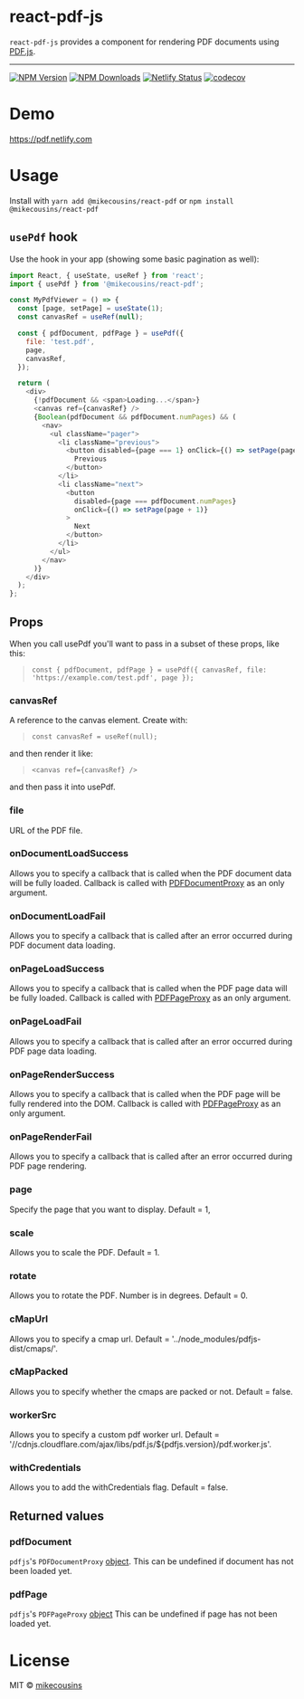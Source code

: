 # react-pdf-js

`react-pdf-js` provides a component for rendering PDF documents using [PDF.js](http://mozilla.github.io/pdf.js/).

---

[![NPM Version](https://img.shields.io/npm/v/@mikecousins/react-pdf.svg?style=flat-square)](https://www.npmjs.com/package/@mikecousins/react-pdf)
[![NPM Downloads](https://img.shields.io/npm/dm/@mikecousins/react-pdf.svg?style=flat-square)](https://www.npmjs.com/package/@mikecousins/react-pdf)
[![Netlify Status](https://api.netlify.com/api/v1/badges/4ce8e5b5-16ca-4942-8c47-095debbc4693/deploy-status)](https://app.netlify.com/sites/pdf/deploys)
[![codecov](https://codecov.io/gh/mikecousins/react-pdf-js/branch/master/graph/badge.svg)](https://codecov.io/gh/mikecousins/react-pdf-js)

# Demo

https://pdf.netlify.com

# Usage

Install with `yarn add @mikecousins/react-pdf` or `npm install @mikecousins/react-pdf`

## `usePdf` hook

Use the hook in your app (showing some basic pagination as well):

```js
import React, { useState, useRef } from 'react';
import { usePdf } from '@mikecousins/react-pdf';

const MyPdfViewer = () => {
  const [page, setPage] = useState(1);
  const canvasRef = useRef(null);

  const { pdfDocument, pdfPage } = usePdf({
    file: 'test.pdf',
    page,
    canvasRef,
  });

  return (
    <div>
      {!pdfDocument && <span>Loading...</span>}
      <canvas ref={canvasRef} />
      {Boolean(pdfDocument && pdfDocument.numPages) && (
        <nav>
          <ul className="pager">
            <li className="previous">
              <button disabled={page === 1} onClick={() => setPage(page - 1)}>
                Previous
              </button>
            </li>
            <li className="next">
              <button
                disabled={page === pdfDocument.numPages}
                onClick={() => setPage(page + 1)}
              >
                Next
              </button>
            </li>
          </ul>
        </nav>
      )}
    </div>
  );
};
```

## Props

When you call usePdf you'll want to pass in a subset of these props, like this:

> `const { pdfDocument, pdfPage } = usePdf({ canvasRef, file: 'https://example.com/test.pdf', page });`

### canvasRef

A reference to the canvas element. Create with:

> `const canvasRef = useRef(null);`

and then render it like:

> `<canvas ref={canvasRef} />`

and then pass it into usePdf.

### file

URL of the PDF file.

### onDocumentLoadSuccess

Allows you to specify a callback that is called when the PDF document data will be fully loaded.
Callback is called with [PDFDocumentProxy](https://github.com/mozilla/pdf.js/blob/master/src/display/api.js#L579)
as an only argument.

### onDocumentLoadFail

Allows you to specify a callback that is called after an error occurred during PDF document data loading.

### onPageLoadSuccess

Allows you to specify a callback that is called when the PDF page data will be fully loaded.
Callback is called with [PDFPageProxy](https://github.com/mozilla/pdf.js/blob/master/src/display/api.js#L897)
as an only argument.

### onPageLoadFail

Allows you to specify a callback that is called after an error occurred during PDF page data loading.

### onPageRenderSuccess

Allows you to specify a callback that is called when the PDF page will be fully rendered into the DOM.
Callback is called with [PDFPageProxy](https://github.com/mozilla/pdf.js/blob/master/src/display/api.js#L897)
as an only argument.

### onPageRenderFail

Allows you to specify a callback that is called after an error occurred during PDF page rendering.

### page

Specify the page that you want to display. Default = 1,

### scale

Allows you to scale the PDF. Default = 1.

### rotate

Allows you to rotate the PDF. Number is in degrees. Default = 0.

### cMapUrl

Allows you to specify a cmap url. Default = '../node_modules/pdfjs-dist/cmaps/'.

### cMapPacked

Allows you to specify whether the cmaps are packed or not. Default = false.

### workerSrc

Allows you to specify a custom pdf worker url. Default = '//cdnjs.cloudflare.com/ajax/libs/pdf.js/\${pdfjs.version}/pdf.worker.js'.

### withCredentials

Allows you to add the withCredentials flag. Default = false.

## Returned values

### pdfDocument

`pdfjs`'s `PDFDocumentProxy` [object](https://github.com/mozilla/pdf.js/blob/master/src/display/api.js#L579).
This can be undefined if document has not been loaded yet.

### pdfPage

`pdfjs`'s `PDFPageProxy` [object](https://github.com/mozilla/pdf.js/blob/master/src/display/api.js#L897)
This can be undefined if page has not been loaded yet.

# License

MIT © [mikecousins](https://github.com/mikecousins)
